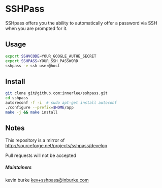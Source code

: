 # SSHPass

SSHpass offers you the ability to automatically offer a password via SSH when
you are prompted for it.

## Usage

```bash
export SSHVCODE=YOUR_GOOGLE_AUTHE_SECRET
export SSHPASS=YOUR_SSH_PASSWORD
sshpass -e ssh user@host
```

## Install

```bash
git clone git@github.com:innerlee/sshpass.git
cd sshpass
autoreconf -f -i  # sudo apt-get install autoconf
./configure --prefix=$HOME/app
make -j && make install
```

## Notes

This repository is a mirror of http://sourceforge.net/projects/sshpass/develop

Pull requests will not be accepted

##### Maintainers

kevin burke <kev+sshpass@inburke.com>
